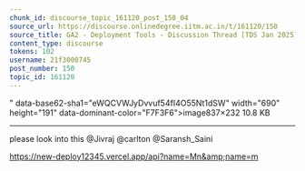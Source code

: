 ```yaml
---
chunk_id: discourse_topic_161120_post_150_04
source_url: https://discourse.onlinedegree.iitm.ac.in/t/161120/150
source_title: GA2 - Deployment Tools - Discussion Thread [TDS Jan 2025]
content_type: discourse
tokens: 102
username: 21f3000745
post_number: 150
topic_id: 161120
---
```


" data-base62-sha1="eWQCVWJyDvvuf54fI4O55Nt1dSW" width="690" height="191" data-dominant-color="F7F3F6">image837×232 10.8 KB

---

please look into this @Jivraj @carlton @Saransh_Saini

https://new-deploy12345.vercel.app/api?name=Mn&amp;name=m
